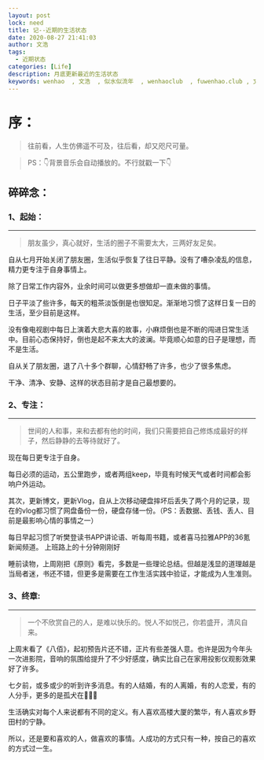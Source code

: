 ```yaml
---
layout: post
lock: need
title: 记--近期的生活状态
date: 2020-08-27 21:41:03
author: 文浩
tags:
  - 近期状态
categories: [Life]
description: 月底更新最近的生活状态
keywords: wenhao  , 文浩  , 似水似流年  , wenhaoclub  , fuwenhao.club , 文浩的博客
---
```

# 序：
> 往前看，人生仿佛遥不可及，往后看，却又咫尺可量。

>PS：👇背景音乐会自动播放的。不行就戳一下👇
<link rel="stylesheet" href="https://cdn.jsdelivr.net/gh/wenhaoclub/blog-assets/files/js/css/APlayer.min.css">
<script src="https://cdn.jsdelivr.net/gh/wenhaoclub/blog-assets/files/js/APlayer.min.js"></script>
<script src="https://cdn.jsdelivr.net/npm/meting@1.1.0/dist/Meting.min.js"></script>

<div class="aplayer" data-id="578090" data-server="netease" data-type="song" data-mode="single" data-autoplay="true"></div>

## 碎碎念：
### 1、起始：

---

>朋友虽少，真心就好，生活的圈子不需要太大，三两好友足矣。

自从七月开始关闭了朋友圈，生活似乎恢复了往日平静。没有了嘈杂凌乱的信息，精力更专注于自身事情上。

除了日常工作内容外，业余时间可以做更多想做却一直未做的事情。

日子平淡了些许多，每天的粗茶淡饭倒是也很知足。渐渐地习惯了这样日复一日的生活，至少目前是这样。

没有像电视剧中每日上演着大悲大喜的故事，小麻烦倒也是不断的闯进日常生活中。目前心态保持好，倒也是起不来太大的波澜。毕竟顺心如意的日子是理想，而不是生活。

自从关了朋友圈，退了八十多个群聊，心情舒畅了许多，也少了很多焦虑。

干净、清净、安静、这样的状态目前才是自己最想要的。

### 2、专注：

---

>世间的人和事，来和去都有他的时间，我们只需要把自己修炼成最好的样子，然后静静的去等待就好了。

现在每日更专注于自身。

每日必须的运动，五公里跑步，或者两组keep，毕竟有时候天气或者时间都会影响户外运动。

其次，更新博文，更新Vlog，自从上次移动硬盘摔坏后丢失了两个月的记录，现在的vlog都习惯了网盘备份一份，硬盘存储一份。（PS：丢数据、丢钱、丢人、目前是最影响心情的事情之一）

每日早起习惯了听樊登读书APP讲论语、听每周书籍，或者喜马拉雅APP的36氪新闻频道。
上班路上的十分钟刚刚好

睡前读物，上周刚把《原则》看完，多数是一些理论总结。但越是浅显的道理越是当局者迷，书还不错，但更多是需要在工作生活实践中验证，才能成为人生准则。

### 3、终章:

---

>一个不欣赏自己的人，是难以快乐的。悦人不如悦己，你若盛开，清风自来。

上周末看了《八佰》，起初预告片还不错，正片有些差强人意。也许是因为今年头一次进影院，音响的氛围给提升了不少好感度，确实比自己在家用投影仪观影效果好了许多。

七夕前，或多或少的听到许多消息。有的人结婚，有的人离婚，有的人恋爱，有的人分手，更多的是孤犬在🐸🐸🐸

生活确实对每个人来说都有不同的定义。有人喜欢高楼大厦的繁华，有人喜欢乡野田村的宁静。

所以，还是要和喜欢的人，做喜欢的事情。人成功的方式只有一种，按自己的喜欢的方式过一生。
